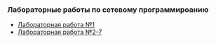 ### Лабораторные работы по сетевому программироанию

* [Лабораторная работа №1](lab1/)
* [Лабораторная работа №2-7](lab2/)
